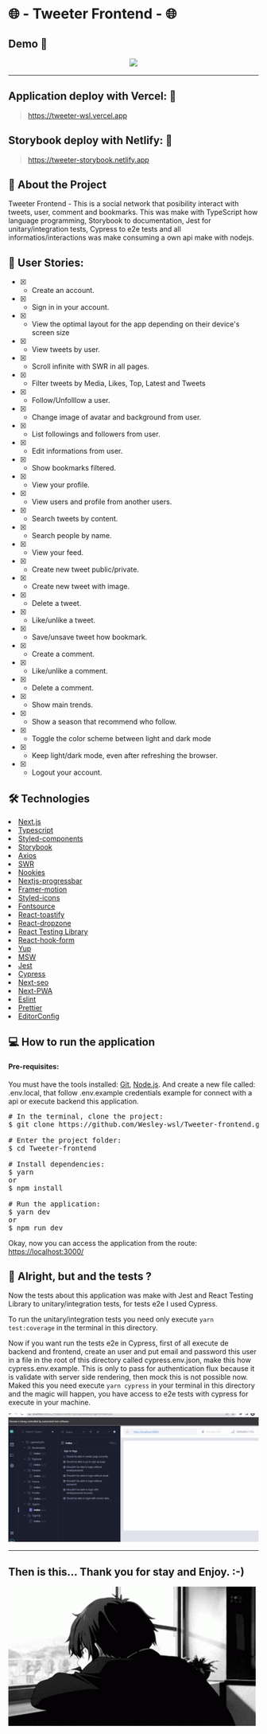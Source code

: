 # 🌐 - Tweeter Frontend - 🌐

## Demo 📸

<p align='center'> <img src='.github/assets/Tweeter.gif'/></p>

<hr/>

## Application deploy with Vercel: :dash:

> https://tweeter-wsl.vercel.app

## Storybook deploy with Netlify: :dash:

> https://tweeter-storybook.netlify.app


## 📖 About the Project

Tweeter Frontend - This is a social network that posibility interact with tweets, user, comment and bookmarks. This was make with TypeScript how language programming, Storybook to documentation, Jest for unitary/integration tests, Cypress to e2e tests and all informatios/interactions was make consuming a own api make with nodejs.


## 📗 User Stories:

 - [x] - Create an account.
 - [x] - Sign in in your account.
 - [x] - View the optimal layout for the app depending on their device's screen size
 - [x] - View tweets by user.
 - [x] - Scroll infinite with SWR in all pages.
 - [x] - Filter tweets by Media, Likes, Top, Latest and Tweets
 - [x] - Follow/Unfolllow a user.
 - [x] - Change image of avatar and background from user.
 - [x] - List followings and followers from user.
 - [x] - Edit informations from user.
 - [x] - Show bookmarks filtered.
 - [x] - View your profile.
 - [x] - View users and profile from another users.
 - [x] - Search tweets by content.
 - [x] - Search people by name.
 - [x] - View your feed.
 - [x] - Create new tweet public/private.
 - [x] - Create new tweet with image.
 - [x] - Delete a tweet.
 - [x] - Like/unlike a tweet.
 - [x] - Save/unsave tweet how bookmark.
 - [x] - Create a comment.
 - [x] - Like/unlike a comment.
 - [x] - Delete a comment.
 - [x] - Show main trends.
 - [x] - Show a season that recommend who follow.
 - [x] - Toggle the color scheme between light and dark mode
 - [x] - Keep light/dark mode, even after refreshing the browser.
 - [x] - Logout your account.

## 🛠 Technologies

<li><a href="https://nextjs.org">Next.js</a></li>
<li><a href="https://www.typescriptlang.org">Typescript</a></li>
<li><a href="https://styled-components.com">Styled-components</a></li>
<li><a href="https://storybook.js.org">Storybook</a></li>
<li><a href="https://axios-http.com">Axios</a></li>
<li><a href="https://swr.vercel.app">SWR</a></li>
<li><a href="https://www.npmjs.com/package/nookies">Nookies</a></li>
<li><a href="https://www.npmjs.com/package/nextjs-progressbar">Nextjs-progressbar</a></li>
<li><a href="https://www.framer.com/motion/">Framer-motion</a></li>
<li><a href="https://styled-icons.dev">Styled-icons</a></li>
<li><a href="https://fontsource.org">Fontsource</a></li>
<li><a href="https://fkhadra.github.io/react-toastify/introduction">React-toastify</a></li>
<li><a href="https://react-dropzone.js.org">React-dropzone</a></li>
<li><a href="https://testing-library.com">React Testing Library</a></li>
<li><a href="https://react-hook-form.com">React-hook-form</a></li>
<li><a href="https://github.com/jquense/yup">Yup</a></li>
<li><a href="https://mswjs.io">MSW</a></li>
<li><a href="https://jestjs.io">Jest</a></li>
<li><a href="https://www.cypress.io">Cypress</a></li>
<li><a href="https://github.com/garmeeh/next-seo">Next-seo</a></li>
<li><a href="https://www.npmjs.com/package/next-pwa">Next-PWA</a></li>
<li><a href="https://eslint.org">Eslint</a></li>
<li><a href="https://prettier.io">Prettier</a></li>
<li><a href="https://editorconfig.org">EditorConfig</a></li>


## 💻 How to run the application

#### Pre-requisites:
You must have the tools installed:  <a href="https://git-scm.com">Git</a>, <a href="https://nodejs.org/en/">Node.js</a>. And create a new file called: .env.local, that follow .env.example credentials example for connect with a api or execute backend this application.

<pre>
# In the terminal, clone the project:
$ git clone https://github.com/Wesley-wsl/Tweeter-frontend.git

# Enter the project folder:
$ cd Tweeter-frontend

# Install dependencies:
$ yarn
or
$ npm install

# Run the application:
$ yarn dev
or
$ npm run dev
</pre>

Okay, now you can access the application from the route:  <a href="https://localhost:3000/">https://localhost:3000/</a>

## 🧪 Alright, but and the tests ?

Now the tests about this application was make with Jest and React Testing Library to unitary/integration tests, for tests e2e I used Cypress.

To run the unitary/integration tests you need only execute ```yarn test:coverage``` in the terminal in this directory.

Now if you want run the tests e2e in Cypress, first of all execute de backend and frontend, create an user and put email and password this user in a file in the root of this directory called cypress.env.json, make this how cypress.env.example. This is only to pass for authentication flux because it is validate with server side rendering, then mock this is not possible now. Maked this you need execute ```yarn cypress``` in your terminal in this directory and the magic will happen, you have access to e2e tests with cypress for execute in your machine.

<img src='.github/assets/Tweeter-tests-e2e.gif'/>

<hr />

## Then is this... Thank you for stay and Enjoy. :-)

<img src='.github/assets/End.gif'/>
